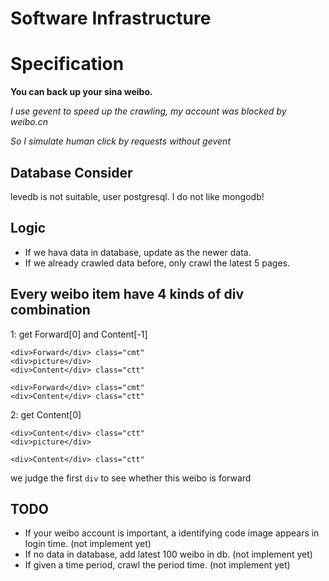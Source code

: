 Software Infrastructure
=======================


Specification
=============
**You can back up your sina weibo.**

*I use gevent to speed up the crawling, my account was blocked by weibo.cn*

*So I simulate human click by requests without gevent*



Database Consider
-----------------
levedb is not suitable, user postgresql.
I do not like mongodb!


Logic
-----
+ If we hava data in database, update as the newer data.
+ If we already crawled data before, only crawl the latest 5 pages.



Every weibo item have 4 kinds of div combination
------------------------------------------------
1: get Forward[0] and Content[-1]

    <div>Forward</div> class="cmt"
    <div>picture</div>
    <div>Content</div> class="ctt"

    <div>Forward</div> class="cmt"
    <div>Content</div> class="ctt"


2: get Content[0]

    <div>Content</div> class="ctt"
    <div>picture</div>

    <div>Content</div> class="ctt"

we judge the first `div` to see whether this weibo is forward

TODO
----
+ If your weibo account is important, a identifying code image appears in login time. (not implement yet)
+ If no data in database, add latest 100 weibo in db. (not implement yet)
+ If given a time period, crawl the period time. (not implement yet)
